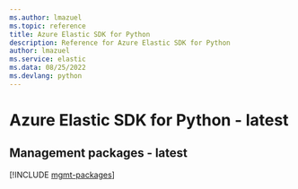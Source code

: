 ```yaml
---
ms.author: lmazuel
ms.topic: reference
title: Azure Elastic SDK for Python
description: Reference for Azure Elastic SDK for Python
author: lmazuel
ms.service: elastic
ms.data: 08/25/2022
ms.devlang: python
---
```

# Azure Elastic SDK for Python - latest

## Management packages - latest
[!INCLUDE [mgmt-packages](elastic-mgmt-index.md)]